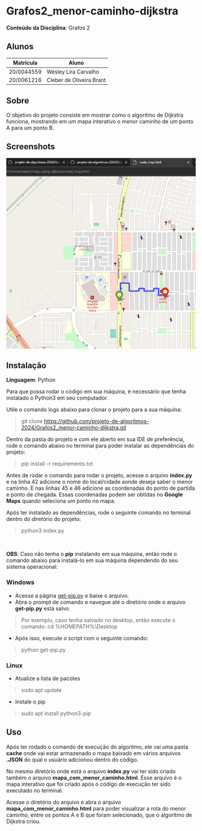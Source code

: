 # Grafos2_menor-caminho-dijkstra

**Conteúdo da Disciplina**: Grafos 2<br>

## Alunos
|Matrícula | Aluno |
| -- | -- |
| 20/0044559  |  Wesley Lira Carvalho |
| 20/0061216  |  Cleber de Oliveira Brant |

## Sobre 
O objetivo do projeto consiste em mostrar como o algoritmo de Dijkstra funciona, mostrando em um mapa interativo o menor caminho de um ponto A para um ponto B.

## Screenshots

![MenorCaminho](./assets/print_menor_caminho.png)


## Instalação 
**Linguagem**: Python<br>

Para que possa rodar o código em sua máquina, é necessário que tenha instalado o Python3 em seu computador.

Utile o comando logo abaixo para clonar o projeto para a sua máquina:

> git clone https://github.com/projeto-de-algoritmos-2024/Grafos2_menor-caminho-dijkstra.git

Dentro da pasta do projeto e com ele aberto em sua IDE de preferência, rode o comando abaixo no terminal para poder instalar as dependências do projeto:

> pip install -r requirements.txt

Antes de rodar o comando para rodar o projeto, acesse o arquivo **index.py** e na linha 42 adicione o nome do local/cidade aonde deseja saber o menor caminho. E nas linhas 45 e 46 adicione as coordenadas do ponto de partida e ponto de chegada. Essas coordenadas podem ser obtidas no **Google Maps** quando seleciona um ponto no mapa.

Após ter instalado as dependências, rode o seguinte comando no terminal dentro do diretório do projeto:

> python3 index.py

<br>

**OBS**: Caso não tenha o **pip** instalando em sua máquina, então rode o comando abaixo para instalá-lo em sua máquina dependendo do seu sistema operacional:

### Windows

-   Acesse a página [get-pip.py](https://bootstrap.pypa.io/get-pip.py) e baixe o arquivo.
-   Abra o prompt de comando e navegue até o diretório onde o arquivo **get-pip.py** está salvo.

>   Por exemplo, caso tenha salvado no desktop, então execute o comando: cd %HOMEPATH%\Desktop

-   Após isso, execute o script com o seguinte comando:

>   python get-pip.py


### Linux

-   Atualize a lista de pacotes
>   sudo apt update

-   Instale o pip
>   sudo apt install python3-pip

## Uso 
Após ter rodado o comando de execução do algoritmo, ele vai uma pasta **cache** onde vai estar armazenado o mapa baixado em vários arquivos **.JSON** do qual o usuário adicionou dentro do código.

No mesmo diretório onde está o arquivo **index.py** vai ter sido criado também o arquivo **mapa_com_menor_caminho.html**. Esse arquivo é o mapa interativo que foi criado após o código de execução ter sido executado no terminal.

Acesse o diretório do arquivo e abra o arquivo **mapa_com_menor_caminho.html** para poder visualizar a rota do menor caminho, entre os pontos A e B que foram selecionado, que o algoritmo de Dijkstra criou.
